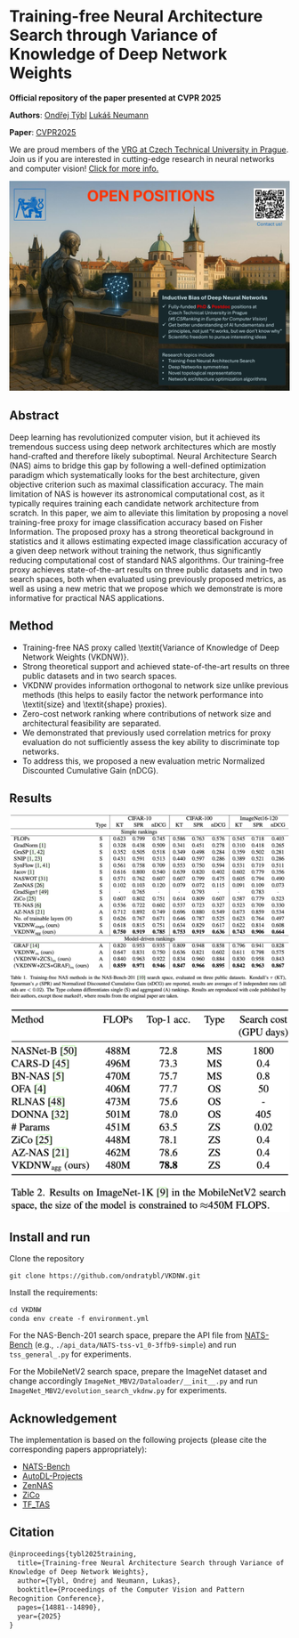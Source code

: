 # Training-free Neural Architecture Search through Variance of Knowledge of Deep Network Weights

**Official repository of the paper presented at CVPR 2025**

**Authors**: [Ondřej Týbl](https://fel.cvut.cz/en/faculty/people/33156-ondrej-tybl) [Lukáš Neumann](https://cmp.felk.cvut.cz/~neumann/projects.html)

**Paper**: [CVPR2025](https://openaccess.thecvf.com/content/CVPR2025/papers/Tybl_Training-free_Neural_Architecture_Search_through_Variance_of_Knowledge_of_Deep_CVPR_2025_paper.pdf)

We are proud members of the [VRG at Czech Technical University in Prague](https://vrg.fel.cvut.cz). Join us if you are interested in cutting-edge research in neural networks and computer vision! [Click for more info.](https://cmp.felk.cvut.cz/~neumann/projects.html)

![Open positions](positions.png)

## Abstract

Deep learning has revolutionized computer vision, but it achieved its tremendous success using deep network architectures which are mostly hand-crafted and therefore
likely suboptimal. Neural Architecture Search (NAS) aims
to bridge this gap by following a well-defined optimization
paradigm which systematically looks for the best architecture, given objective criterion such as maximal classification accuracy. The main limitation of NAS is however its
astronomical computational cost, as it typically requires
training each candidate network architecture from scratch.
In this paper, we aim to alleviate this limitation by
proposing a novel training-free proxy for image classification accuracy based on Fisher Information. The proposed
proxy has a strong theoretical background in statistics and
it allows estimating expected image classification accuracy
of a given deep network without training the network, thus
significantly reducing computational cost of standard NAS
algorithms.
Our training-free proxy achieves state-of-the-art results
on three public datasets and in two search spaces, both
when evaluated using previously proposed metrics, as well
as using a new metric that we propose which we demonstrate is more informative for practical NAS applications.

## Method
- Training-free NAS proxy called \textit{Variance of Knowledge of Deep Network Weights (VKDNW)}.
- Strong theoretical support and achieved state-of-the-art results on three public datasets and in two search spaces.
- VKDNW provides information orthogonal to network size unlike previous methods (this helps to easily factor the network performance into \textit{size} and \textit{shape} proxies).
- Zero-cost network ranking where contributions of network size and architectural feasibility are separated.
- We demonstrated that previously used correlation metrics for proxy evaluation do not sufficiently assess the key ability to discriminate top networks.
- To address this, we proposed a new evaluation metric Normalized Discounted Cumulative Gain (nDCG).

## Results

![Table 1](table1.png)

![Table 2](table2.png)

## Install and run

Clone the repository
```
git clone https://github.com/ondratybl/VKDNW.git
```
Install the requirements:
```
cd VKDNW
conda env create -f environment.yml
```
For the NAS-Bench-201 search space, prepare the API file from [NATS-Bench](https://github.com/D-X-Y/NATS-Bench) (e.g., ```./api_data/NATS-tss-v1_0-3ffb9-simple```) and run ```tss_general_.py``` for experiments.

For the MobileNetV2 search space, prepare the ImageNet dataset and change accordingly ```ImageNet_MBV2/Dataloader/__init__.py``` and run ```ImageNet_MBV2/evolution_search_vkdnw.py``` for experiments.

## Acknowledgement

The implementation is based on the following projects (please cite the corresponding papers appropriately):
- [NATS-Bench](https://github.com/D-X-Y/NATS-Bench)
- [AutoDL-Projects](https://github.com/D-X-Y/AutoDL-Projects)
- [ZenNAS](https://github.com/idstcv/ZenNAS)
- [ZiCo](https://github.com/SLDGroup/ZiCo)
- [TF_TAS](https://github.com/decemberzhou/TF_TAS)

## Citation

```
@inproceedings{tybl2025training,
  title={Training-free Neural Architecture Search through Variance of Knowledge of Deep Network Weights},
  author={Tybl, Ondrej and Neumann, Lukas},
  booktitle={Proceedings of the Computer Vision and Pattern Recognition Conference},
  pages={14881--14890},
  year={2025}
}
```
